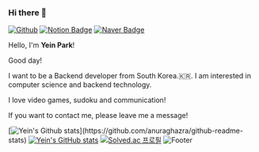 ### Hi there 👋

[![Github](http://img.shields.io/badge/-Github-black?style=for-the-badge&logo=github&link=https://github.com/iasfk)](https://github.com/iasfk)
[![Notion Badge](https://img.shields.io/badge/Notion-blueviolet?style=for-the-badge&logo=Notion&logoColor=white&link=mailto:https://www.notion.so/jjongdev/Park-Jong-Chan-a123264f20964440b45c6d728a7de2a7)](https://www.notion.so/iasfk/26b102f031ee432680cddd21954ca550)
[![Naver Badge](https://img.shields.io/badge/Gmail-d14836?style=for-the-badge&logo=Gmail&logoColor=white&link=mailto:jjong.dev@gmail.com)](mailto:iasfk@naver.com)

<!--글자%20글자 여기서 %20이 띄어쓰기 -->
<!--
**iasfk** is a ✨ _special_ ✨ repository because its `README.md` (this file) appears on your GitHub profile.

Here are some ideas to get you started:!

- 🔭 I’m currently working on ...
- 🌱 I’m currently learning ...
- 👯 I’m looking to collaborate on ...
- 🤔 I’m looking for help with ...
- 💬 Ask me about ...
- 📫 How to reach me: ...
- 😄 Pronouns: ...
- ⚡ Fun fact: ...
-->
Hello, I'm **Yein Park**!


Good day!


I want to be a Backend developer from South Korea.🇰🇷. 
I am interested in computer science and backend technology. 

I love video games, sudoku and communication!


If you want to contact me, please leave me a message!



[![Yein's Github stats](https://github-readme-stats.vercel.app/api?username=iasfk&count_private=false&custom_title=YEIN's&bg_color=(9BBEFF,A1E1FF)&title_color=FFFFFF&text_color=FFFFFF)](https://github.com/anuraghazra/github-readme-stats)
[![Yein's GitHub stats](https://github-readme-stats.vercel.app/api?username=iasfk)](https://github.com/iasfk/github-readme-stats)
[![Solved.ac
프로필](http://mazassumnida.wtf/api/v2/generate_badge?boj=iasfk)](https://solved.ac/iasfk)
![Footer](https://capsule-render.vercel.app/api?type=waving&color=auto&height=200&section=footer)
